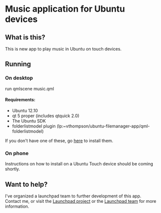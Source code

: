 # Music application for Ubuntu devices

## What is this?
This is new app to play music in Ubuntu on touch devices. 

## Running
### On desktop
run
    qmlscene music.qml

#### Requirements:
* Ubuntu 12.10
* qt 5 proper (includes qtquick 2.0)
* The Ubuntu SDK
* folderlistmodel plugin (lp:~vthompson/ubuntu-filemanager-app/qml-folderlistmodel)

If you don't have one of these, go [here](http://developer.ubuntu.com/get-started/gomobile/#step-get-toolkit) to install them.

### On phone
Instructions on how to install on a Ubuntu Touch device should be coming shortly.

## Want to help?
I've organized a launchpad team to further development of this app. Contact me, or visit the [Launchpad project](https://launchpad.net/ubuntu-music-app) or the [Launchpad team](https://launchpad.net/~ubuntu-music-dev) for more information.
